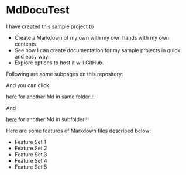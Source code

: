 # MdDocuTest

I have created this sample project to 
  * Create a Markdown of my own with my own hands with my own contents. 
  * See how I can create documentation for my sample projects in quick and easy way. 
  * Explore options to host it will GitHub.

Following are some subpages on this repository:

And you can click

[here](StackEdit.md) for another Md in same folder!!!

And

[here](Features/Feature1.md) for another Md in subfolder!!!

Here are some features of Markdown files described below:

* Feature Set 1
* Feature Set 2
* Feature Set 3
* Feature Set 4
* Feature Set 5
